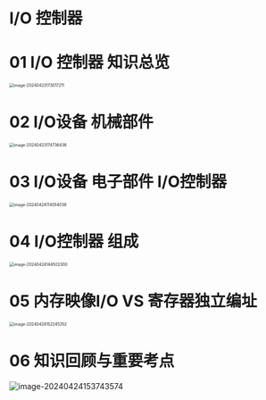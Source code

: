 # I/O 控制器



# 01 I/O 控制器 知识总览

<img src="https://cvp.oss-cn-shanghai.aliyuncs.com/picgo/202404231730356.png" alt="image-20240423173017211" style="zoom:50%;" />



# 02 I/O设备 机械部件

<img src="https://cvp.oss-cn-shanghai.aliyuncs.com/picgo/202404231747616.png" alt="image-20240423174736436" style="zoom:50%;" />



# 03 I/O设备 电子部件 I/O控制器

<img src="https://cvp.oss-cn-shanghai.aliyuncs.com/picgo/202404241140257.png" alt="image-20240424114054038" style="zoom:50%;" />



# 04 I/O控制器 组成

<img src="https://cvp.oss-cn-shanghai.aliyuncs.com/picgo/202404241445577.png" alt="image-20240424144502300" style="zoom:50%;" />



# 05 内存映像I/O VS 寄存器独立编址

<img src="https://cvp.oss-cn-shanghai.aliyuncs.com/picgo/202404241522485.png" alt="image-20240424152245352" style="zoom:50%;" />



# 06 知识回顾与重要考点

![image-20240424153743574](https://cvp.oss-cn-shanghai.aliyuncs.com/picgo/202404241537807.png)
